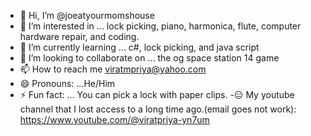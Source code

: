 - 👋 Hi, I’m @joeatyourmomshouse
- 👀 I’m interested in ... lock picking, piano, harmonica, flute, computer hardware repair, and coding.
- 🌱 I’m currently learning ... c#, lock picking, and java script
- 💞️ I’m looking to collaborate on ... the og space station 14 game
- 📫 How to reach me viratmpriya@yahoo.com
- 😄 Pronouns: ...He/Him
- ⚡ Fun fact: ...
You can pick a lock with paper clips.
-😑 My youtube channel that I lost access to a long time ago.(email goes not work):  https://www.youtube.com/@viratpriya-yn7um
<!---
joeatyourmomshouse/joeatyourmomshouse is a ✨ special ✨ repository because its `README.md` (this file) appears on your GitHub profile.
You can click the Preview link to take a look at your changes.
--->
